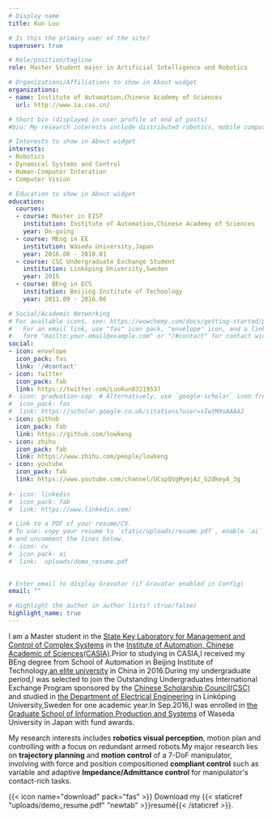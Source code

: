 ```yaml
---
# Display name
title: Kun Luo

# Is this the primary user of the site?
superuser: true

# Role/position/tagline
role: Master Student major in Artificial Intelligence and Robotics

# Organizations/Affiliations to show in About widget
organizations:
- name: Institute of Automation,Chinese Academy of Sciences
  url: http://www.ia.cas.cn/

# Short bio (displayed in user profile at end of posts)
#bio: My research interests include distributed robotics, mobile computing and programmable matter.

# Interests to show in About widget
interests:
- Robotics 
- Dynamical Systems and Control
- Human-Computer Interation
- Computer Vision

# Education to show in About widget
education:
  courses:
  - course: Master in EIST
    institution: Institute of Automation,Chinese Academy of Sciences 
    year: On-going
  - course: MEng in EE
    institution: Waseda University,Japan
    year: 2016.08 - 2018.01
  - course: CSC Undergraduate Exchange Student
    institution: Linköping University,Sweden
    year: 2015
  - course: BEng in ECS
    institution: Beijing Institute of Technology
    year: 2011.09 - 2016.06

# Social/Academic Networking
# For available icons, see: https://wowchemy.com/docs/getting-started/page-builder/#icons
#   For an email link, use "fas" icon pack, "envelope" icon, and a link in the
#   form "mailto:your-email@example.com" or "/#contact" for contact widget.
social:
- icon: envelope
  icon_pack: fas
  link: '/#contact'
- icon: twitter
  icon_pack: fab
  link: https://twitter.com/LuoKun83219537
#- icon: graduation-cap  # Alternatively, use `google-scholar` icon from `ai` icon pack
#  icon_pack: fas
#  link: https://scholar.google.co.uk/citations?user=sIwtMXoAAAAJ
- icon: github
  icon_pack: fab
  link: https://github.com/lowkeng
- icon: zhihu
  icon_pack: fab
  link: https://www.zhihu.com/people/lowkeng
- icon: youtube
  icon_pack: fab
  link: https://www.youtube.com/channel/UCxpQVgMymjAz_GZdkeyA_3g
  
#- icon: linkedin
#  icon_pack: fab
#  link: https://www.linkedin.com/

# Link to a PDF of your resume/CV.
# To use: copy your resume to `static/uploads/resume.pdf`, enable `ai` icons in `params.toml`, 
# and uncomment the lines below.
#- icon: cv
#  icon_pack: ai
#  link:  uploads/demo_resume.pdf
 

# Enter email to display Gravatar (if Gravatar enabled in Config)
email: ""

# Highlight the author in author lists? (true/false)
highlight_name: true
---
```


I am a Master student in the [State Key Laboratory for Management and Control of Complex Systems](http://www.compsys.ia.ac.cn/EN/index.html) in the [Institute of Automation, Chinese Academic of Sciences(CASIA)](http://english.ia.cas.cn/).Prior to studying in CASIA,I received my BEng degree from School of Automation in Beijing Institute of Technology,[an elite university](https://www.usnews.com/education/best-global-universities/china) in China in 2016.During my undergraduate period,I was selected to join the Outstanding Undergraduates International Exchange Program sponsored by the [Chinese Scholarship Council(CSC)](https://www.csc.edu.cn/) and studied in [the Department of Electrical Engineering](https://liu.se/en/organisation/liu/isy) in Linköping University,Sweden for one academic year.In Sep.2016,I was enrolled in [the Graduate School of Information,Production and Systems](https://www.waseda.jp/fsci/gips/en/) of Waseda University in Japan with fund awards.

My research interests includes **robotics visual perception**, motion plan and controlling with a focus on redundant armed robots.My major research lies on **trajectory planning** and **motion control** of a 7-DoF manipulator, involving with force and position compositioned **compliant control** such as variable and adaptive **Impedance/Admittance control** for manipulator's contact-rich tasks.

{{< icon name="download" pack="fas" >}} Download my {{< staticref "uploads/demo_resume.pdf" "newtab" >}}resumé{{< /staticref >}}.
